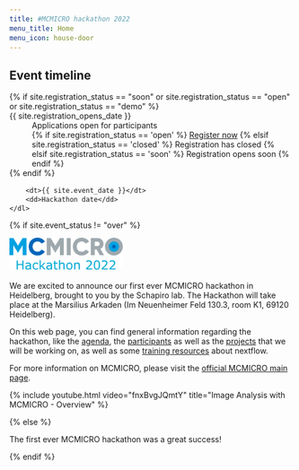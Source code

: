 ```yaml
---
title: #MCMICRO hackathon 2022 
menu_title: Home
menu_icon: house-door
---
```



<div class="aside">
    <h2><i class="bi bi-calendar3"></i> Event timeline</h2>
    <dl>
        {% if site.registration_status == "soon" or site.registration_status == "open" or site.registration_status == "demo" %}
            <dt>{{ site.registration_opens_date }}</dt>
            <dd>
                Applications open for participants<br>
                {% if site.registration_status == 'open' %}
                    <a href="{{ site.baseurl }}{% link registration.md %}" class="btn">Register now</a>
                {% elsif site.registration_status == 'closed' %}
                    <a class="btn disabled">Registration has closed</a>
                {% elsif site.registration_status == 'soon' %}
                    <a class="btn disabled">Registration opens soon</a>
                {% endif %}
            </dd>
        {% endif %}

        <dt>{{ site.event_date }}</dt>
        <dd>Hackathon date</dd>
    </dl>
</div>

{% if site.event_status != "over" %}

<img src="./assets/advert.png" alt="Hackathon Logo" style="width:40%;height:20%;">
<br><br>
We are excited to announce our first ever MCMICRO hackathon in Heidelberg, brought to you by the Schapiro lab. The Hackathon will take place at the Marsilius Arkaden (Im Neuenheimer Feld 130.3, room K1, 69120 Heidelberg).

On this web page, you can find general information regarding the hackathon, like the [agenda](agenda.md), the [participants](about.md) as well as the [projects](projects.md) that we will be working on, as well as some [training resources](resources.md) about nextflow.

For more information on MCMICRO, please visit the [official MCMICRO main page](https://mcmicro.org/).

{% include youtube.html video="fnxBvgJQmtY" title="Image Analysis with MCMICRO - Overview" %}

{% else %}

The first ever MCMICRO hackathon was a great success!

{% endif %}
